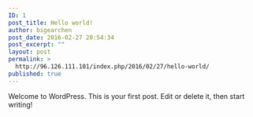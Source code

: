 ```yaml
---
ID: 1
post_title: Hello world!
author: bigearchen
post_date: 2016-02-27 20:54:34
post_excerpt: ""
layout: post
permalink: >
  http://96.126.111.101/index.php/2016/02/27/hello-world/
published: true
---
```

Welcome to WordPress. This is your first post. Edit or delete it, then start writing!